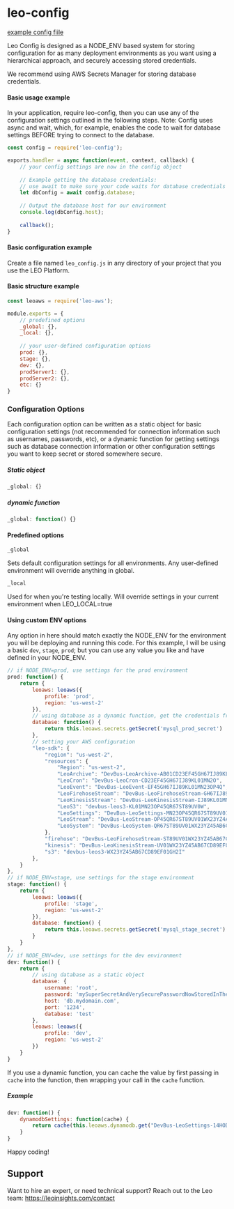 # leo-config
[example config fiile](https://github.com/LeoPlatform/leo-config/blob/master/test/leo_config.js)

Leo Config is designed as a NODE_ENV based system for storing configuration for as many deployment environments as you want
using a hierarchical approach, and securely accessing stored credentials.
 
We recommend using AWS Secrets Manager for storing database credentials.

#### Basic usage example
In your application, require leo-config, then you can use any of the configuration settings outlined in the following steps.
Note: Config uses async and wait, which, for example, enables the code to wait for database settings BEFORE trying to
connect to the database.
```javascript
const config = require('leo-config');

exports.handler = async function(event, context, callback) {
    // your config settings are now in the config object
    
    // Example getting the database credentials:
    // use await to make sure your code waits for database credentials before trying to connect to the database
    let dbConfig = await config.database;
    
    // Output the database host for our environment
    console.log(dbConfig.host);
    
    callback();
}
```

#### Basic configuration example
Create a file named `leo_config.js` in any directory of your project that you use the LEO Platform.
#### Basic structure example
```javascript
const leoaws = require('leo-aws');

module.exports = {
    // predefined options
    _global: {},
    _local: {},
    
    // your user-defined configuration options
    prod: {},
    stage: {},
    dev: {},
    prodServer1: {},
    prodServer2: {},
    etc: {}
}
```

### Configuration Options
Each configuration option can be written as a static object for basic configuration settings (not recommended for connection
information such as usernames, passwords, etc), or a dynamic function for getting settings such as database connection
information or other configuration settings you want to keep secret or stored somewhere secure.
##### Static object
```javascript
_global: {}
```
##### dynamic function
```javascript
_global: function() {}
```

#### Predefined options

```javascript
_global
```
Sets default configuration settings for all environments. Any user-defined environment will override anything in global.

```javascript
_local
```
Used for when you're testing locally. Will override settings in your current environment when LEO_LOCAL=true

#### Using custom ENV options
Any option in here should match exactly the NODE_ENV for the environment you will be deploying and running this code.
For this example, I will be using a basic `dev`, `stage`, `prod`; but you can use any value you like and have defined
in your NODE_ENV.
```javascript
// if NODE_ENV=prod, use settings for the prod environment
prod: function() {
    return {
        leoaws: leoaws({
            profile: 'prod',
            region: 'us-west-2'
        }),
        // using database as a dynamic function, get the credentials from AWS Secrets Manager
        database: function() {
            return this.leoaws.secrets.getSecret('mysql_prod_secret')
        },
        // setting your AWS configuration
        "leo-sdk": {
            "region": "us-west-2",
            "resources": {
                "Region": "us-west-2",
                "LeoArchive": "DevBus-LeoArchive-AB01CD23EF45GH67IJ89KL0M",
                "LeoCron": "DevBus-LeoCron-CD23EF45GH67IJ89KL01MN2O",
                "LeoEvent": "DevBus-LeoEvent-EF45GH67IJ89KL01MN23OP4Q",
                "LeoFirehoseStream": "DevBus-LeoFirehoseStream-GH67IJ89KL01MN23OP45QR6S",
                "LeoKinesisStream": "DevBus-LeoKinesisStream-IJ89KL01MN23OP45QR67ST8U",
                "LeoS3": "devbus-leos3-KL01MN23OP45QR67ST89UV0W",
                "LeoSettings": "DevBus-LeoSettings-MN23OP45QR67ST89UV01WX2Y",
                "LeoStream": "DevBus-LeoStream-OP45QR67ST89UV01WX23YZ4A",
                "LeoSystem": "DevBus-LeoSystem-QR67ST89UV01WX23YZ45AB6C"
            },
            "firehose": "DevBus-LeoFirehoseStream-ST89UV01WX23YZ45AB67CD8E",
            "kinesis": "DevBus-LeoKinesisStream-UV01WX23YZ45AB67CD89EF0G",
            "s3": "devbus-leos3-WX23YZ45AB67CD89EF01GH2I"
        },
    }
},
// if NODE_ENV=stage, use settings for the stage environment
stage: function() {
    return {
        leoaws: leoaws({
            profile: 'stage',
            region: 'us-west-2'
        }),
        database: function() {
            return this.leoaws.secrets.getSecret('mysql_stage_secret')
        }
    }
},
// if NODE_ENV=dev, use settings for the dev environment
dev: function() {
    return {
        // using database as a static object
        database: {
            username: 'root',
            password: 'mySuperSecretAndVerySecurePasswordNowStoredInTheCode',
            host: 'db.mydomain.com',
            port: '1234',
            database: 'test'
        },
        leoaws: leoaws({
            profile: 'dev',
            region: 'us-west-2'
        })
    }
}
```

If you use a dynamic function, you can cache the value by first passing in `cache` into the function, then wrapping
your call in the `cache` function.
##### Example
```javascript
dev: function() {
    dynamodbSettings: function(cache) {
        return cache(this.leoaws.dynamodb.get("DevBus-LeoSettings-14HODE41JWL2O", "healthSNS_data"));
    }
}
```

Happy coding!

## Support
Want to hire an expert, or need technical support? Reach out to the Leo team: https://leoinsights.com/contact
